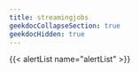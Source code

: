 ```yaml
---
title: streamingjobs
geekdocCollapseSection: true
geekdocHidden: true
---
```


{{< alertList name="alertList" >}}
